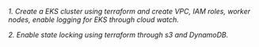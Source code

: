 *1. Create a EKS cluster using terraform and create VPC, IAM roles, worker nodes, enable logging for EKS through cloud watch.*


*2. Enable state locking using terraform through s3 and DynamoDB.*
